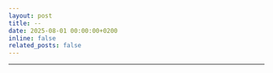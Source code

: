 ```yaml
---
layout: post
title: -- 
date: 2025-08-01 00:00:00+0200
inline: false
related_posts: false
---
```



---



